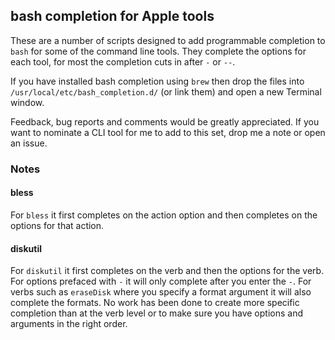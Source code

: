 ## bash completion for Apple tools

These are a number of scripts designed to add programmable completion to
`bash` for some of the command line tools. They complete the options for
each tool, for most the completion cuts in after `-` or `--`.

If you have installed bash completion using `brew` then drop the files
into `/usr/local/etc/bash_completion.d/` (or link them) and open a new
Terminal window.

Feedback, bug reports and comments would be greatly appreciated. If you
want to nominate a CLI tool for me to add to this set, drop me a note or
open an issue.

### Notes

#### bless

For `bless` it first completes on the action option and then
completes on the options for that action.

#### diskutil

For `diskutil` it first completes on the verb and then the options for
the verb. For options prefaced with `-` it will only complete after you
enter the `-`. For verbs such as `eraseDisk` where you specify a format
argument it will also complete the formats. No work has been done to
create more specific completion than at the verb level or to make sure
you have options and arguments in the right order.

 
